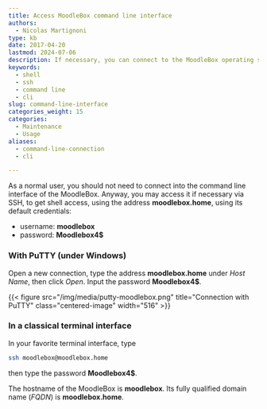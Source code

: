 ```yaml
---
title: Access MoodleBox command line interface
authors:
  - Nicolas Martignoni
type: kb
date: 2017-04-20
lastmod: 2024-07-06
description: If necessary, you can connect to the MoodleBox operating system via SSH to get shell access
keywords:
  - shell
  - ssh
  - command line
  - cli
slug: command-line-interface
categories_weight: 15
categories:
  - Maintenance
  - Usage
aliases:
  - command-line-connection
  - cli

---
```

As a normal user, you should not need to connect into the command line interface of the MoodleBox. Anyway, you may access it if necessary via SSH, to get shell access, using the address __moodlebox.home__, using its default credentials:

  * username: __moodlebox__
  * password: __Moodlebox4$__

### With PuTTY (under Windows)

Open a new connection, type the address __moodlebox.home__ under _Host Name_, then click _Open_. Input the password __Moodlebox4$__.

{{< figure src="/img/media/putty-moodlebox.png" title="Connection with PuTTY" class="centered-image" width="516" >}}

### In a classical terminal interface

In your favorite terminal interface, type

```bash
ssh moodlebox@moodlebox.home
```

then type the password __Moodlebox4$__.

The hostname of the MoodleBox is __moodlebox__. Its fully qualified domain name (_FQDN_) is __moodlebox.home__.
